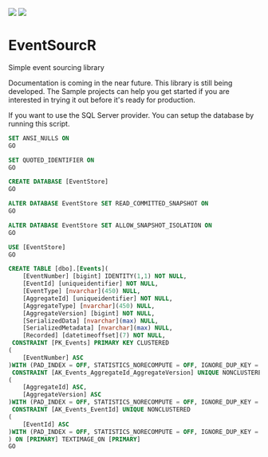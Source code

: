 [![](https://img.shields.io/nuget/v/EventSourcR.svg)](https://www.nuget.org/packages/EventSourcR) [![](https://img.shields.io/nuget/vpre/EventSourcR.svg)](https://www.nuget.org/packages/EventSourcR)

# EventSourcR
Simple event sourcing library

Documentation is coming in the near future. This library is still being developed. The Sample projects can help you get started if you are interested in trying it out before it's ready for production.

If you want to use the SQL Server provider. You can setup the database by running this script.

```sql
SET ANSI_NULLS ON
GO

SET QUOTED_IDENTIFIER ON
GO

CREATE DATABASE [EventStore]
GO

ALTER DATABASE EventStore SET READ_COMMITTED_SNAPSHOT ON
GO

ALTER DATABASE EventStore SET ALLOW_SNAPSHOT_ISOLATION ON
GO

USE [EventStore]
GO

CREATE TABLE [dbo].[Events](
	[EventNumber] [bigint] IDENTITY(1,1) NOT NULL,
	[EventId] [uniqueidentifier] NOT NULL,
	[EventType] [nvarchar](450) NULL,
	[AggregateId] [uniqueidentifier] NOT NULL,
	[AggregateType] [nvarchar](450) NULL,
	[AggregateVersion] [bigint] NOT NULL,
	[SerializedData] [nvarchar](max) NULL,
	[SerializedMetadata] [nvarchar](max) NULL,
	[Recorded] [datetimeoffset](7) NOT NULL,
 CONSTRAINT [PK_Events] PRIMARY KEY CLUSTERED 
(
	[EventNumber] ASC
)WITH (PAD_INDEX = OFF, STATISTICS_NORECOMPUTE = OFF, IGNORE_DUP_KEY = OFF, ALLOW_ROW_LOCKS = ON, ALLOW_PAGE_LOCKS = ON) ON [PRIMARY],
 CONSTRAINT [AK_Events_AggregateId_AggregateVersion] UNIQUE NONCLUSTERED 
(
	[AggregateId] ASC,
	[AggregateVersion] ASC
)WITH (PAD_INDEX = OFF, STATISTICS_NORECOMPUTE = OFF, IGNORE_DUP_KEY = OFF, ALLOW_ROW_LOCKS = ON, ALLOW_PAGE_LOCKS = ON) ON [PRIMARY],
 CONSTRAINT [AK_Events_EventId] UNIQUE NONCLUSTERED 
(
	[EventId] ASC
)WITH (PAD_INDEX = OFF, STATISTICS_NORECOMPUTE = OFF, IGNORE_DUP_KEY = OFF, ALLOW_ROW_LOCKS = ON, ALLOW_PAGE_LOCKS = ON) ON [PRIMARY]
) ON [PRIMARY] TEXTIMAGE_ON [PRIMARY]
GO
```
